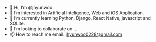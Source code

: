 - 👋 Hi, I’m @jhyunwoo
- 👀 I’m interested in Artificial Inteligence, Web and iOS Application.
- 🌱 I’m currently learning Python, Django, React Native, javascript and SQLite.
- 💞️ I’m looking to collaborate on ...
- 📫 How to reach me email: jhyunwoo0228@gmail.com 

<!---
jhyunwoo/jhyunwoo is a ✨ special ✨ repository because its `README.md` (this file) appears on your GitHub profile.
You can click the Preview link to take a look at your changes.
--->
